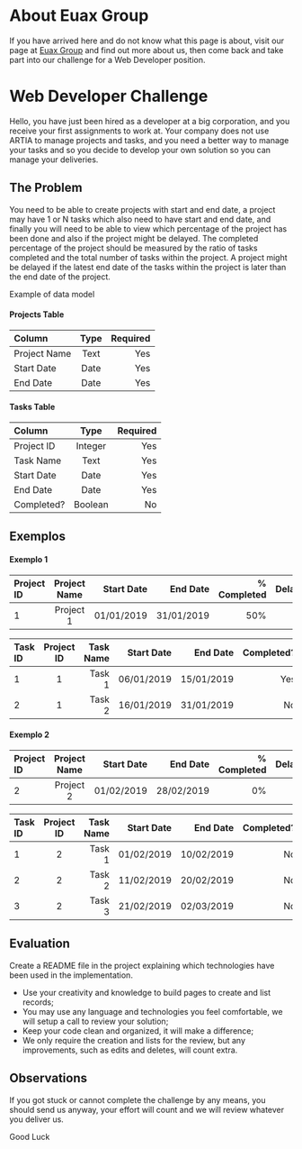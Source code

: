 # About Euax Group
If you have arrived here and do not know what this page is about, visit our page at [Euax Group](https://grupoeuax.com.br/carreira/) and find out more about us, then come back and take part into our challenge for a Web Developer position.

# Web Developer Challenge

Hello, you have just been hired as a developer at a big corporation, and you receive your first assignments to work at. Your company does not use ARTIA to manage projects and tasks, and you need a better way to manage your tasks and so you decide to develop your own solution so you can manage your deliveries.

## The Problem

You need to be able to create projects with start and end date, a project may have 1 or N tasks which also need to have start and end date, and finally you will need to be able to view which percentage of the project has been done and also if the project might be delayed. The completed percentage of the project should be measured by the ratio of tasks completed and the total number of tasks within the project. A project might be delayed if the latest end date of the tasks within the project is later than the end date of the project.

Example of data model

#### Projects Table
| Column          | Type    | Required     |
| :-------------- | :-----: | -----------: |
| Project Name    | Text    | Yes          |
| Start Date      | Date    | Yes          |
| End Date        | Date    | Yes          |

#### Tasks Table
| Column            | Type    | Required     |
| :--------------   | :-----: | -----------: |
| Project ID        | Integer | Yes          |
| Task Name         | Text    | Yes          |
| Start Date        | Date    | Yes          |
| End Date          | Date    | Yes          |
| Completed?        | Boolean | No           |

## Exemplos

#### Exemplo 1

| Project ID | Project Name | Start Date  | End Date   | % Completed | Delayed |
| :--------- | :----------: | ----------: | ---------: | ---------: | -------: |
| 1          | Project 1    | 01/01/2019  | 31/01/2019 | 50%        | No       |

| Task ID    | Project ID | Task Name        | Start Date  | End Date   | Completed? |
| :---------- | :---------: | -------------: | ----------: | ---------: | ----------: |
| 1          | 1            | Task 1         | 06/01/2019  | 15/01/2019 | Yes                 |
| 2          | 1            | Task 2         | 16/01/2019  | 31/01/2019 | No                  |

#### Exemplo 2

| Project ID | Project Name | Start Date  | End Date   | % Completed | Delayed |
| :--------- | :----------: | ----------: | ---------: | ---------: | -------: |
| 2          | Project 2    | 01/02/2019  | 28/02/2019 | 0%         | Yes      |

| Task ID    | Project ID | Task Name        | Start Date  | End Date   | Completed? |
| :---------- | :---------: | -------------: | ----------: | ---------: | ----------: |
| 1          | 2            | Task 1         | 01/02/2019  | 10/02/2019 | No                  |
| 2          | 2            | Task 2         | 11/02/2019  | 20/02/2019 | No                  |
| 3          | 2            | Task 3         | 21/02/2019  | 02/03/2019 | No                  |

## Evaluation
Create a README file in the project explaining which technologies have been used in the implementation.
* Use your creativity and knowledge to build pages to create and list records;
* You may use any language and technologies you feel comfortable, we will setup a call to review your solution;
* Keep your code clean and organized, it will make a difference;
* We only require the creation and lists for the review, but any improvements, such as edits and deletes, will count extra.

## Observations
If you got stuck or cannot complete the challenge by any means, you should send us anyway, your effort will count and we will review whatever you deliver us.

Good Luck
